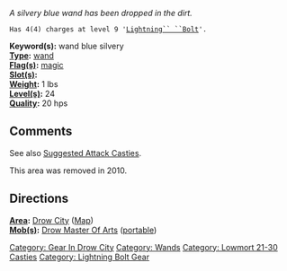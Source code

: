 *A silvery blue wand has been dropped in the dirt.*

`Has 4(4) charges at level 9 '`[`Lightning`` ``Bolt`](Lightning_Bolt "wikilink")`'.`

**Keyword(s):** wand blue silvery  
**[Type](:Category:_Object_Types.md "wikilink"):**
[wand](:Category:_Wands.md "wikilink")  
**[Flag(s)](:Category:_Object_Flags.md "wikilink"):**
[magic](Magic_Flag.md "wikilink")  
**[Slot(s)](Object_Slots.md "wikilink"):** <held>  
**[Weight](Object_Weight.md "wikilink"):** 1 lbs  
**[Level(s)](Object_Level.md "wikilink"):** 24  
**[Quality](Object_Quality.md "wikilink"):** 20 hps  

## Comments

See also [Suggested Attack
Casties](Suggested_Spellcasting_Gear#Suggested_Attack_Casties.md "wikilink").

This area was removed in 2010.

## Directions

**[Area](:Category:_Areas.md "wikilink"):** [Drow
City](:Category:_Drow_City.md "wikilink")
([Map](Drow_City_Map.md "wikilink"))  
**[Mob(s)](:Category:_Mobs.md "wikilink"):** [Drow Master Of
Arts](Drow_Master_Of_Arts "wikilink")
([portable](Teleport.md "wikilink"))  

[Category: Gear In Drow City](Category:_Gear_In_Drow_City "wikilink")
[Category: Wands](Category:_Wands "wikilink") [Category: Lowmort 21-30
Casties](Category:_Lowmort_21-30_Casties "wikilink") [Category:
Lightning Bolt Gear](Category:_Lightning_Bolt_Gear "wikilink")
